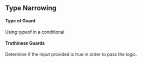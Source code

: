 ## Type Narrowing

#### Type of Guard 
Using typeof in a conditional

#### Truthiness Guards 
Determine if the input provided is true in order to pass the logic. 